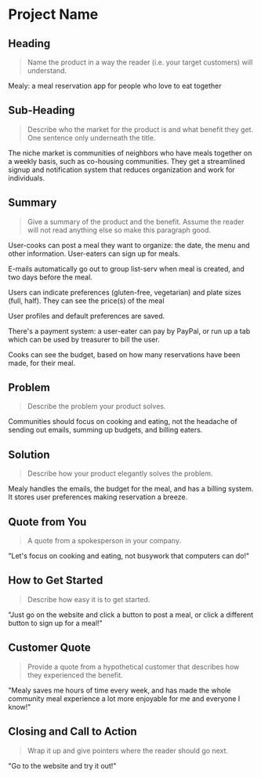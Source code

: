 # Project Name #

<!-- 
> This material was originally posted [here](http://www.quora.com/What-is-Amazons-approach-to-product-development-and-product-management). It is reproduced here for posterities sake.

There is an approach called "working backwards" that is widely used at Amazon. They work backwards from the customer, rather than starting with an idea for a product and trying to bolt customers onto it. While working backwards can be applied to any specific product decision, using this approach is especially important when developing new products or features.

For new initiatives a product manager typically starts by writing an internal press release announcing the finished product. The target audience for the press release is the new/updated product's customers, which can be retail customers or internal users of a tool or technology. Internal press releases are centered around the customer problem, how current solutions (internal or external) fail, and how the new product will blow away existing solutions.

If the benefits listed don't sound very interesting or exciting to customers, then perhaps they're not (and shouldn't be built). Instead, the product manager should keep iterating on the press release until they've come up with benefits that actually sound like benefits. Iterating on a press release is a lot less expensive than iterating on the product itself (and quicker!).

If the press release is more than a page and a half, it is probably too long. Keep it simple. 3-4 sentences for most paragraphs. Cut out the fat. Don't make it into a spec. You can accompany the press release with a FAQ that answers all of the other business or execution questions so the press release can stay focused on what the customer gets. My rule of thumb is that if the press release is hard to write, then the product is probably going to suck. Keep working at it until the outline for each paragraph flows. 

Oh, and I also like to write press-releases in what I call "Oprah-speak" for mainstream consumer products. Imagine you're sitting on Oprah's couch and have just explained the product to her, and then you listen as she explains it to her audience. That's "Oprah-speak", not "Geek-speak".

Once the project moves into development, the press release can be used as a touchstone; a guiding light. The product team can ask themselves, "Are we building what is in the press release?" If they find they're spending time building things that aren't in the press release (overbuilding), they need to ask themselves why. This keeps product development focused on achieving the customer benefits and not building extraneous stuff that takes longer to build, takes resources to maintain, and doesn't provide real customer benefit (at least not enough to warrant inclusion in the press release).
 -->
 
## Heading ##
  > Name the product in a way the reader (i.e. your target customers) will understand.

  Mealy: a meal reservation app for people who love to eat together

## Sub-Heading ##
  > Describe who the market for the product is and what benefit they get. One sentence only underneath the title.

  The niche market is communities of neighbors who have meals together on a weekly basis, such as co-housing communities. They get a streamlined signup and notification system that reduces organization and work for individuals.

## Summary ##
  > Give a summary of the product and the benefit. Assume the reader will not read anything else so make this paragraph good.
  
  User-cooks can post a meal they want to organize: the date, the menu and other information. User-eaters can sign up for meals.

  E-mails automatically go out to group list-serv when meal is created, and two days before the meal. 

  Users can indicate preferences (gluten-free, vegetarian) and plate sizes (full, half). They can see the price(s) of the meal

  User profiles and default preferences are saved.

  There's a payment system: a user-eater can pay by PayPal, or run up a tab which can be used by treasurer to bill the user.

  Cooks can see the budget, based on how many reservations have been made, for their meal.


## Problem ##
  > Describe the problem your product solves.

  Communities should focus on cooking and eating, not the headache of sending out emails, summing up budgets, and billing eaters.

## Solution ##
  > Describe how your product elegantly solves the problem.

  Mealy handles the emails, the budget for the meal, and has a billing system. It stores user preferences making reservation a breeze.

## Quote from You ##
  > A quote from a spokesperson in your company.

  "Let's focus on cooking and eating, not busywork that computers can do!"

## How to Get Started ##
  > Describe how easy it is to get started.

  "Just go on the website and click a button to post a meal, or click a different button to sign up for a meal!"

## Customer Quote ##
  > Provide a quote from a hypothetical customer that describes how they experienced the benefit.

  "Mealy saves me hours of time every week, and has made the whole community meal experience a lot more enjoyable for me and everyone I know!"

## Closing and Call to Action ##
  > Wrap it up and give pointers where the reader should go next.

  "Go to the website and try it out!"
